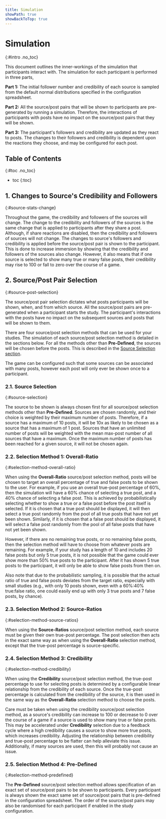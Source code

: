 ```yaml
---
title: Simulation
showPath: true
showBackToTop: true
---
```


# Simulation
{:#intro .no_toc}

This document outlines the inner-workings of the simulation
that participants interact with. The simulation for each
participant is performed in three parts,

**Part 1:** The initial follower number and credibility of
each source is sampled from the default normal distributions
specified in the configuration spreadsheet.

**Part 2:** All the source/post pairs that will be shown
to participants are pre-generated by running a simulation.
Therefore, the interactions of participants with posts
have no impact on the source/post pairs that they will
be shown.

**Part 3:** The participant's followers and credibility
are updated as they react to posts. The changes to their
followers and credibility is dependent upon the reactions
they choose, and may be configured for each post.



## Table of Contents
{:#toc .no_toc}
* toc
{:toc}



## 1. Changes to Source's Credibility and Followers
{:#source-stats-change}

Throughout the game, the credibility and followers of the
sources will change. The change to the credibility and
followers of the sources is the same change that is
applied to participants after they share a post. Although,
if share reactions are disabled, then the credibility and
followers of sources will not change. The changes to source's
followers and credibility is applied before the source/post
pair is shown to the participant. This is done to increase
immersion by showing that the credibility and followers of
the sources also change. However, it also means that if one
source is selected to show many true or many false posts,
their credibility may rise to 100 or fall to zero over the
course of a game.



## 2. Source/Post Pair Selection
{:#source-post-selection}

The source/post pair selection dictates what posts participants
will be shown, when, and from which source. All the source/post
pairs are pre-generated when a participant starts the study. The
participant's interactions with the posts have no impact on the
subsequent sources and posts that will be shown to them.

There are four source/post selection methods that can be used
for your studies. The simulation of each source/post selection
method is detailed in the sections below. For all the methods
other than **Pre-Defined**, the sources will be chosen before
the posts. This is described in the
[Source Selection section](#source-selection).

The game can be configured such that some sources can be
associated with many posts, however each post will only ever
be shown once to a participant.

### 2.1. Source Selection
{:#source-selection}

The source to be shown is always chosen first for all
source/post selection methods other than **Pre-Defined**.
Sources are chosen randomly, and their choice is weighted
by their maximum number of posts. Therefore, if a source
has a maximum of 10 posts, it will be 10x as likely to be
chosen as a source that has a maximum of 1 post. Sources
that have an unlimited number of posts will be weighted with
the mean max-post number of all sources that have a maximum.
Once the maximum number of posts has been reached for a given
source, it will not be chosen again.

### 2.2. Selection Method 1: Overall-Ratio
{:#selection-method-overall-ratio}

When using the **Overall-Ratio** source/post selection method,
posts will be chosen to target an overall percentage of true
and false posts to be shown to the user. For example,
if you use an overall true-post percentage of 60%, then the
simulation will have a 60% chance of selecting a true post,
and a 40% chance of selecting a false post. This is achieved by
probabilistically selecting whether to show a true or a false
post before the post itself is selected. If it is chosen
that a true post should be displayed, it will then select
a true post randomly from the pool of all true posts that
have not yet been shown. Similarly, if it is chosen that
a false post should be displayed, it will select a false
post randomly from the pool of all false posts that
have not yet been shown.

However, if there are no remaining true posts, or no remaining
false posts, then the selection method will have to choose
from whatever posts are remaining. For example, if your study
has a length of 10 and includes 20 false posts but only
5 true posts, it is not possible that the game could ever
show more than 50% true posts to the participant. After
it has shown 5 true posts to the participant, it will only
be able to show false posts from then on.

Also note that due to the probabilistic sampling, it is
possible that the actual ratio of true and false posts
deviates from the target ratio, especially with small studies
(e.g., with only 10 posts shown, even with a 60%:40%
true:false ratio, one could easily end up with only 3 true posts
and 7 false posts, by chance).

### 2.3. Selection Method 2: Source-Ratios
{:#selection-method-source-ratios}

When using the **Source-Ratios** source/post selection method,
each source must be given their own true-post percentage. The
post selection then acts in the exact same way as when using
the **Overall-Ratio** selection method, except that the true-post
percentage is source-specific.

### 2.4. Selection Method 3: Credibility
{:#selection-method-credibility}

When using the **Credibility** source/post selection method,
the true-post percentage to use for selecting posts is
determined by a configurable linear relationship from
the credibility of each source. Once the true-post percentage
is calculated from the credibility of the source, it is then
used in the same way as the **Overall-Ratio** selection method
to choose the posts.

Care must be taken when using the credibility source/post
selection method, as a source's credibility can increase to 100
or decrease to 0 over the course of a game if a source is
used to show many true or false posts. This may be accelerated
under **Credibility** selection due to a feedback cycle where
a high credibility causes a source to show more true posts,
which increases credibility. Adjusting the relationship
between credibility and true-post percentage to be flatter can
help alleviate this issue. Additionally, if many sources are
used, then this will probably not cause an issue.

### 2.5. Selection Method 4: Pre-Defined
{:#selection-method-predefined}

The **Pre-Defined** source/post selection method allows
specification of an exact set of source/post pairs to
be shown to participants. Every participant is always
shown the exact same set of source/post pairs that is
pre-defined in the configuration spreadsheet. The order
of the source/post pairs may also be randomised for
each participant if enabled in the study configuration.
